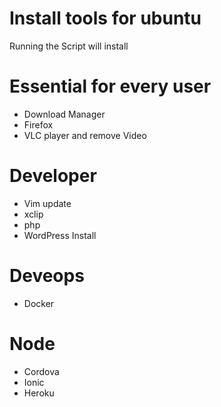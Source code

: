 # Install tools for ubuntu

Running the Script will install 

# Essential for every user
* Download Manager
* Firefox
* VLC player and remove Video

# Developer 
* Vim update
* xclip 
* php
* WordPress Install

# Deveops
* Docker

# Node
* Cordova
* Ionic
* Heroku
